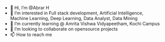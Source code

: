 - 👋 Hi, I’m @Abrar H
- 👀 I’m interested in Full stack development, Artificial Intelligence, Machine Learning, Deep Learning, Data Analyst, Data Mining 
- 🌱 I’m currently learning @ Amrita Vishwa Vidyapeetham, Kochi Campus 
- 💞️ I’m looking to collaborate on opensource projects
- 📫 How to reach me 

<!---
Abrar2091/Abrar2091 is a ✨ special ✨ repository because its `README.md` (this file) appears on your GitHub profile.
You can click the Preview link to take a look at your changes.
--->

